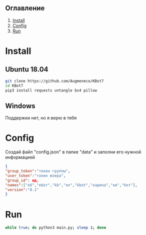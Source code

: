 ## Оглавление

1. [Install](#Install)
2. [Config](#Config)
3. [Run](#Run)

# Install 
## Ubuntu 18.04
```bash
git clone https://github.com/Augmeneco/KBot7
cd KBot7
pip3 install requests untangle bs4 pillow
```

## Windows
Поддержки нет, но я верю в тебя

# Config
Создай файл "config.json" в папке "data" и заполни его нужной информацией
```json
{
"group_token":"токен группы",
"user_token":"токен юзера",
"group_id": ид,
"names":["кб","кбот","kb","кл","kbot","карина","кв","бот"],
"version":"0.1"
}

```
# Run
```bash
while true; do python3 main.py; sleep 1; done
```
